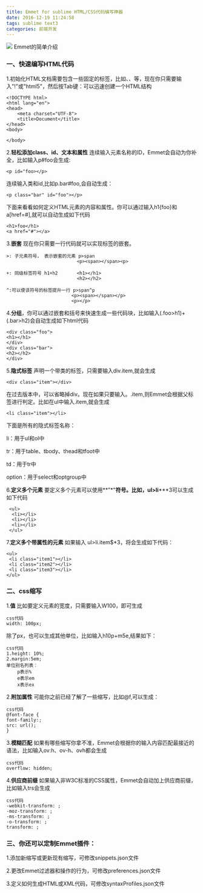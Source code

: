 ```yaml
---
title: Emmet for sublime HTML/CSS代码编写神器
date: 2016-12-19 11:24:58
tags: sublime text3
categories: 前端开发
---
```


<img src="https://ww1.sinaimg.cn/large/006tNbRwly1fdhuo66fnmj30hs078t8v.jpg"> 
<!-- more -->
 Emmet的简单介绍

### 一、**快速编写HTML代码**

1.初始化HTML文档需要包含一些固定的标签，比如<html>、<head>、<body>等，现在你只需要输入"!"或"html5"，然后按Tab键：可以迅速创建一个HTML结构

```
<!DOCTYPE html>
<html lang="en">
<head>
	<meta charset="UTF-8">
	<title>Document</title>
</head>
<body>
	
</body>
```
<!-- more -->

2.**轻松添加class、id、文本和属性** 连续输入元素名称的ID，Emmet会自动为你补全，比如输入p#foo会生成:

```
<p id="foo></p>

```
连续输入类和id,比如p.bar#foo,会自动生成：

```
<p class="bar" id="foo"></p>

```
下面来看看如何定义HTML元素的内容和属性。你可以通过输入h1{foo}和a[href=#],就可以自动生成如下代码

```
<h1>foo</h1>
<a href="#"></a>
```
3.**嵌套** 现在你只需要一行代码就可以实现标签的嵌套。

```
>: 子元素符号， 表示嵌套的元素 p>span  
                          <p><span></span><p>

+: 同级标签符号 h1+h2       <h1></h1>
                          <h2></h2>

^:可以使该符号的标签提升一行 p>span^p 
                        <p><span></span></p>
                        <p></p>
```

4.**分组**，你可以通过嵌套和括号来快速生成一些代码块，比如输入(.foo>h1)+(.bar>h2)会自动生成如下html代码

```
<div class="foo">
<h1></h1>
</div>
<div class="bar">
<h2></h2>
</div>

```
5.**隐式标签** 声明一个带类的标签，只需要输入div.item,就会生成

```
<div class="item"></div>

```
在过去版本中，可以省略掉div。现在如果只要输入。.item,则Emmet会根据父标签进行判定。比如在ul中输入.item,就会生成

``` 
<li class="item"></li>

```

下面是所有的隐式标签名称：

li：用于ul和ol中

tr：用于table、tbody、thead和tfoot中

td：用于tr中

option：用于select和optgroup中

6.**定义多个元素** 要定义多个元素可以使用**"*"**符号。比如，ul>li*****3可以生成如下代码

```
 <ul>
  <li></li>
  <li></li>
  <li></li>
 </ul>

```

7.**定义多个带属性的元素** 如果输入 ul>li.item$*3，将会生成如下代码：

```
<ul>
 <li class="item1"></li>
 <li class="item2"></li>
 <li class="item3"></li>
</ul>

```

### 二、css缩写

1.**值** 比如要定义元素的宽度，只需要输入W100，即可生成

```
css代码
width: 100px;

```
除了px，也可以生成其他单位，比如输入h10p+m5e,结果如下：

```
css代码
1.height: 10%;
2.margin:5em;
单位别名列表：
    p表示%
    e表示em
    x表示ex

```
2.**附加属性** 可能你之前已经了解了一些缩写，比如@f,可以生成：

```
css代码
@font-face {
font-family:;
src: url();
}

```
3.**模糊匹配** 如果有哪些缩写你拿不准，Emmet会根据你的输入内容匹配最接近的语法，比如输入ov:h、ov-h、ovh都会生成

```
css代码
overflow: hidden;

```
4.**供应商前缀** 如果输入非W3C标准的CSS属性，Emmet会自动加上供应商前缀，比如输入trs会生成

```
css代码
-webkit-transform: ;
-moz-transform: ;
-ms-transform: ;
-o-transform: ;
transform: ;

```
### 三、你还可以定制Emmet插件：

1.添加新缩写或更新现有缩写，可修改snippets.json文件

2.更改Emmet过滤器和操作的行为，可修改preferences.json文件

3.定义如何生成HTML或XML代码，可修改syntaxProfiles.json文件


